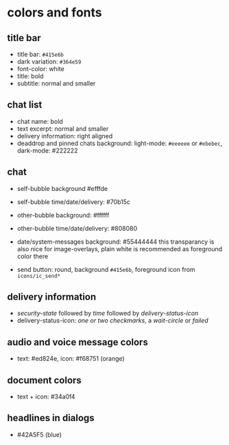 
# colors and fonts


## title bar

- title bar: `#415e6b`
- dark variation: `#364e59`
- font-color: white
- title: bold
- subtitle: normal and smaller

## chat list

- chat name: bold
- text excerpt: normal and smaller
- delivery information: right aligned
- deaddrop and pinned chats background:
  light-mode: `#eeeeee` or `#ebebec`, dark-mode: #222222

## chat

- self-bubble background #efffde
- self-bubble time/date/delivery: #70b15c

- other-bubble background: #ffffff
- other-bubble time/date/delivery: #808080

- date/system-messages background: #55444444
  this transparancy is also nice for image-overlays,
  plain white is recommended as foreground color there

- send button: round, background `#415e6b`,
  foreground icon from `icons/ic_send*`


## delivery information

- _security-state_ followed by _time_ followed by _delivery-status-icon_
- delivery-status-icon: _one or two checkmarks_, a _wait-circle_ or _failed_

## audio and voice message colors

- text: #ed824e, icon: #f68751 (orange)

## document colors

- text + icon: #34a0f4

## headlines in dialogs

- #42A5F5 (blue)


